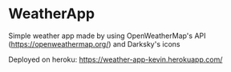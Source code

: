 # WeatherApp
Simple weather app made by using OpenWeatherMap's API (https://openweathermap.org/) and Darksky's icons

Deployed on heroku: https://weather-app-kevin.herokuapp.com/
